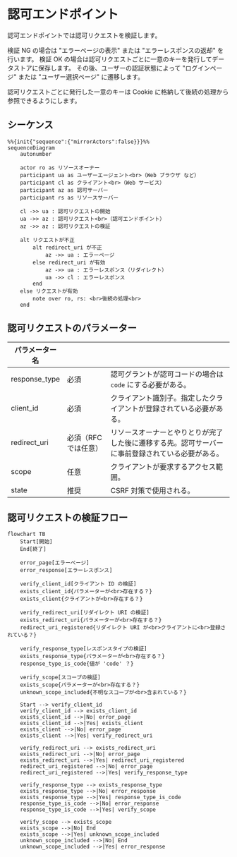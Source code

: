 # 認可エンドポイント

認可エンドポイントでは認可リクエストを検証します。

検証 NG の場合は "エラーページの表示" または "エラーレスポンスの返却" を行います。
検証 OK の場合は認可リクエストごとに一意のキーを発行してデータストアに保存します。
その後、ユーザーの認証状態によって "ログインページ" または "ユーザー選択ページ" に遷移します。

認可リクエストごとに発行した一意のキーは Cookie に格納して後続の処理から参照できるようにします。

## シーケンス

```mermaid
%%{init{"sequence":{"mirrorActors":false}}}%%
sequenceDiagram
    autonumber

    actor ro as リソースオーナー
    participant ua as ユーザーエージェント<br>（Web ブラウザ など）
    participant cl as クライアント<br>（Web サービス）
    participant az as 認可サーバー
    participant rs as リソースサーバー

    cl ->> ua : 認可リクエストの開始
    ua ->> az : 認可リクエスト<br>（認可エンドポイント）
    az ->> az : 認可リクエストの検証

    alt リクエストが不正
        alt redirect_uri が不正
            az ->> ua : エラーページ
        else redirect_uri が有効
            az ->> ua : エラーレスポンス（リダイレクト）
            ua ->> cl : エラーレスポンス
        end
    else リクエストが有効
        note over ro, rs: <br>後続の処理<br>
    end
```

## 認可リクエストのパラメーター

| パラメーター名 |                      |                                                                                                  |
| -------------- | -------------------- | ------------------------------------------------------------------------------------------------ |
| response_type  | 必須                 | 認可グラントが認可コードの場合は `code` にする必要がある。                                       |
| client_id      | 必須                 | クライアント識別子。指定したクライアントが登録されている必要がある。                             |
| redirect_uri   | 必須（RFC では任意） | リソースオーナーとやりとりが完了した後に遷移する先。認可サーバーに事前登録されている必要がある。 |
| scope          | 任意                 | クライアントが要求するアクセス範囲。                                                             |
| state          | 推奨                 | CSRF 対策で使用される。                                                                          |

## 認可リクエストの検証フロー

```mermaid
flowchart TB
    Start[開始]
    End[終了]

    error_page[エラーぺージ]
    error_response[エラーレスポンス]

    verify_client_id[クライアント ID の検証]
    exists_client_id{パラメーターが<br>存在する？}
    exists_client{クライアントが<br>存在する？}

    verify_redirect_uri[リダイレクト URI の検証]
    exists_redirect_uri{パラメーターが<br>存在する？}
    redirect_uri_registered{リダイレクト URI が<br>クライアントに<br>登録されている？}

    verify_response_type[レスポンスタイプの検証]
    exists_response_type{パラメーターが<br>存在する？}
    response_type_is_code{値が 'code' ？}

    verify_scope[スコープの検証]
    exists_scope{パラメーターが<br>存在する？}
    unknown_scope_included{不明なスコープが<br>含まれている？}

    Start --> verify_client_id
    verify_client_id --> exists_client_id
    exists_client_id -->|No| error_page
    exists_client_id -->|Yes| exists_client
    exists_client -->|No| error_page
    exists_client -->|Yes| verify_redirect_uri

    verify_redirect_uri --> exists_redirect_uri
    exists_redirect_uri -->|No| error_page
    exists_redirect_uri -->|Yes| redirect_uri_registered
    redirect_uri_registered -->|No| error_page
    redirect_uri_registered -->|Yes| verify_response_type

    verify_response_type --> exists_response_type
    exists_response_type -->|No| error_response
    exists_response_type -->|Yes| response_type_is_code
    response_type_is_code -->|No| error_response
    response_type_is_code -->|Yes| verify_scope

    verify_scope --> exists_scope
    exists_scope -->|No| End
    exists_scope -->|Yes| unknown_scope_included
    unknown_scope_included -->|No| End
    unknown_scope_included -->|Yes| error_response
```
